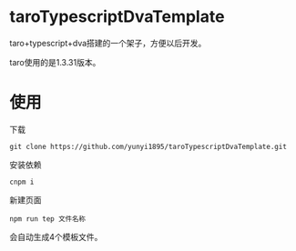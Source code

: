 # taroTypescriptDvaTemplate
taro+typescript+dva搭建的一个架子，方便以后开发。

taro使用的是1.3.31版本。

# 使用
下载
```
git clone https://github.com/yunyi1895/taroTypescriptDvaTemplate.git
```
安装依赖
```
cnpm i
```
新建页面
```
npm run tep 文件名称
```
会自动生成4个模板文件。
